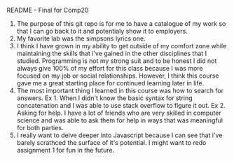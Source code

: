 README - Final for Comp20

1. The purpose of this git repo is for me to have a catalogue of my work so that I can go back to it and potentialy show it to employers. 
2. My favorite lab was the simpsons lyrics one. 
3. I think I have grown in my ability to get outside of my comfort zone while maintaining the skills that i've gained in the other disciplines that I studied. Programming is not my strong suit and to be honest I did not always give 100% of my effort for this class because I was more focused on my job or social relationships. However, I think this course gave me a great starting place for continued learning later in life.
4. The most important thing I learned in this course was how to search for answers. Ex 1. When I didn't know the basic syntax for string concatenation and I was able to use stack overflow to figure it out. Ex 2. Asking for help. I have a lot of friends who are very skilled in computer science and was able to ask them for help in ways that was meaningful for both parties. 
5. I really want to delve deeper into Javascript because I can see that i've barely scrathced the surface of it's potential. I might want to redo assignment 1 for fun in the future.  